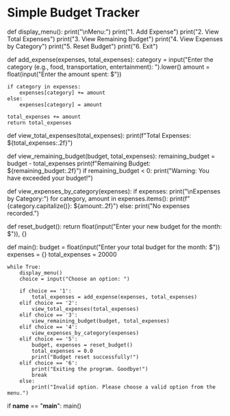 # Simple Budget Tracker

def display_menu():
    print("\nMenu:")
    print("1. Add Expense")
    print("2. View Total Expenses")
    print("3. View Remaining Budget")
    print("4. View Expenses by Category")
    print("5. Reset Budget")
    print("6. Exit")

def add_expense(expenses, total_expenses):
    category = input("Enter the category (e.g., food, transportation, entertainment): ").lower()
    amount = float(input("Enter the amount spent: $"))
    
    if category in expenses:
        expenses[category] += amount
    else:
        expenses[category] = amount

    total_expenses += amount
    return total_expenses

def view_total_expenses(total_expenses):
    print(f"Total Expenses: ${total_expenses:.2f}")

def view_remaining_budget(budget, total_expenses):
    remaining_budget = budget - total_expenses
    print(f"Remaining Budget: ${remaining_budget:.2f}")
    if remaining_budget < 0:
        print("Warning: You have exceeded your budget!")

def view_expenses_by_category(expenses):
    if expenses:
        print("\nExpenses by Category:")
        for category, amount in expenses.items():
            print(f"{category.capitalize()}: ${amount:.2f}")
    else:
        print("No expenses recorded.")

def reset_budget():
    return float(input("Enter your new budget for the month: $")), {}

def main():
    budget = float(input("Enter your total budget for the month: $"))
    expenses = {}
    total_expenses = 20000
    

    while True:
        display_menu()
        choice = input("Choose an option: ")

        if choice == '1':
            total_expenses = add_expense(expenses, total_expenses)
        elif choice == '2':
            view_total_expenses(total_expenses)
        elif choice == '3':
            view_remaining_budget(budget, total_expenses)
        elif choice == '4':
            view_expenses_by_category(expenses)
        elif choice == '5':
            budget, expenses = reset_budget()
            total_expenses = 0.0
            print("Budget reset successfully!")
        elif choice == '6':
            print("Exiting the program. Goodbye!")
            break
        else:
            print("Invalid option. Please choose a valid option from the menu.")

if __name__ == "__main__":
    main()
